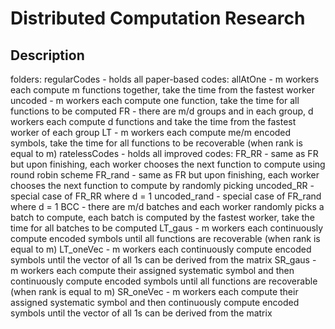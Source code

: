# Distributed Computation Research

## Description
folders:
  regularCodes - holds all paper-based codes:
    allAtOne - m workers each compute m functions together, take the time from the fastest worker
    uncoded - m workers each compute one function, take the time for all functions to be computed
    FR - there are m/d groups and in each group, d workers each compute d functions and take the time from the fastest worker of each group
    LT - m workers each compute me/m encoded symbols, take the time for all functions to be recoverable (when rank is equal to m)
  ratelessCodes - holds all improved codes:
    FR_RR - same as FR but upon finishing, each worker chooses the next function to compute using round robin scheme
    FR_rand - same as FR but upon finishing, each worker chooses the next function to compute by randomly picking
    uncoded_RR - special case of FR_RR where d = 1
    uncoded_rand - special case of FR_rand where d = 1
    BCC - there are m/d batches and each worker randomly picks a batch to compute, each batch is computed by the fastest worker, take the time for all batches to be computed
    LT_gaus - m workers each continuously compute encoded symbols until all functions are recoverable (when rank is equal to m)
    LT_oneVec - m workers each continuously compute encoded symbols until the vector of all 1s can be derived from the matrix
    SR_gaus - m workers each compute their assigned systematic symbol and then continuously compute encoded symbols until all functions are recoverable (when rank is equal to m)
    SR_oneVec - m workers each compute their assigned systematic symbol and then continuously compute encoded symbols until the vector of all 1s can be derived from the matrix
